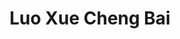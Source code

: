 --- 
title: "Luo Xue Cheng Bai"
publishdate: "2019-2-26T16:48:46+02:00"
src: "https://365manga.net/manga/luo-xue-cheng-bai"
image: "https://data.365manga.net/images/thumbnails/30428-luo-xue-cheng-bai.jpg"
description: " The snow mountain is his territory, no one is supposed to live there! Who is this daredevil?! How dare he chop down my favorite gingko tree? To make it worse, he took all the furniture in my cave! Darn! I wouldn't be a demon fox if I didn't take revenge! But... he's just an idiotic scholar, why can't I get close to him? When the…"
---